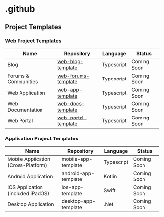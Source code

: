 # .github

## Project Templates

### Web Project Templates

|Name|Repository|Language|Status|
|---|---|---|---|
|Blog|[web-blog-template](https://github.com/miximg/web-blog-template)|Typescript|Coming Soon|
|Forums & Communities|[web-forums-template](https://github.com/miximg/web-forums-template)|Typescript|Coming Soon|
|Web Application|[web-app-template](https://github.com/miximg/web-app-template)|Typescript|Coming Soon|
|Web Documentation|[web-docs-template](https://github.com/miximg/web-docs-template)|Typescript|Coming Soon|
|Web Portal|[web-portal-template](https://github.com/miximg/web-portal-template)|Typescript|Coming Soon|

### Application Project Templates

|Name|Repository|Language|Status|
|---|---|---|---|
|Mobile Application (Cross-Platform)|mobile-app-template|Typescript|Coming Soon|
|Android Application|android-app-template|Kotlin|Coming Soon|
|iOS Application (included iPadOS)|ios-app-template|Swift|Coming Soon|
|Desktop Application|desktop-app-template|.Net|Coming Soon|

